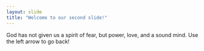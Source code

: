 ```yaml
---
layout: slide
title: "Welcome to our second slide!"
---
```

God has not given us a spirit of fear, but power, love, and a sound mind.
Use the left arrow to go back!
